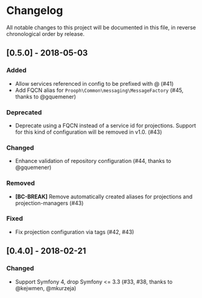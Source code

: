 # Changelog

All notable changes to this project will be documented in this file, in reverse chronological order by release.

## [0.5.0] - 2018-05-03

### Added

 - Allow services referenced in config to be prefixed with @ (#41)
 - Add FQCN alias for `Prooph\Common\messaging\MessageFactory` (#45, thanks to @gquemener)

### Deprecated

 - Deprecate using a FQCN instead of a service id for projections.
   Support for this kind of configuration will be removed in v1.0. (#43) 

### Changed

 - Enhance validation of repository configuration (#44, thanks to @gquemener) 

### Removed

 - **[BC-BREAK]** Remove automatically created aliases for projections and projection-managers (#43)

### Fixed

 - Fix projection configuration via tags (#42, #43)


## [0.4.0] - 2018-02-21

### Changed

 - Support Symfony 4, drop Symfony <= 3.3 (#33, #38, thanks to @kejwmen, @mkurzeja) 
